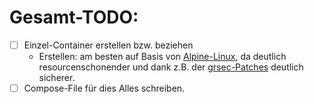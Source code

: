 # Gesamt-TODO:
- [ ] Einzel-Container erstellen bzw. beziehen
    - Erstellen: am besten auf Basis von [Alpine-Linux](https://alpinelinux.org/), da deutlich resourcenschonender und dank z.B. der [grsec-Patches](https://grsecurity.net/) deutlich sicherer.
- [ ] Compose-File für dies Alles schreiben.